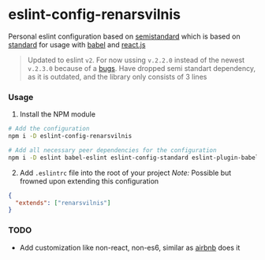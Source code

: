 # eslint-config-renarsvilnis
Personal eslint configuration based on [semistandard](https://github.com/Flet/semistandard) which is based on [standard](https://github.com/feross/standard) for usage with [babel](http://babeljs.io/) and [react.js](http://facebook.github.io/react/)

> Updated to eslint `v2`.
> For now ussing `v.2.2.0` instead of the newest `v.2.3.0` because of a [bugs](https://github.com/eslint/eslint/issues/5493).
> Have dropped semi standart dependency, as it is outdated, and the library only consists of 3 lines

### Usage
1. Install the NPM module
```bash
# Add the configuration
npm i -D eslint-config-renarsvilnis

# Add all necessary peer dependencies for the configuration
npm i -D eslint babel-eslint eslint-config-standard eslint-plugin-babel eslint-plugin-promise eslint-plugin-react eslint-plugin-standard
```

2. Add `.eslintrc` file into the root of your project
*Note:* Possible but frowned upon extending this configuration

```json
{
  "extends": ["renarsvilnis"]
}
```

### TODO
- Add customization like non-react, non-es6, similar as [airbnb](https://www.npmjs.com/package/eslint-config-airbnb) does it
